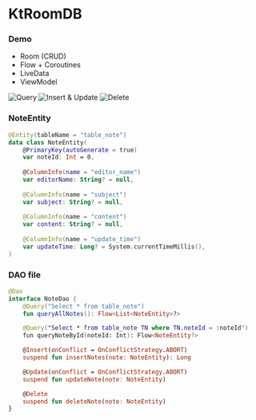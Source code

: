 # KtRoomDB

### Demo

- Room (CRUD)
- Flow + Coroutines
- LiveData
- ViewModel

![Query](./screenshot/Screenshot_20231218_135911.png)
![Insert & Update](./screenshot/Screenshot_20231218_135938.png)
![Delete](./screenshot/Screenshot_20231218_140028.png)

### NoteEntity

``` Kotlin
@Entity(tableName = "table_note")
data class NoteEntity(
    @PrimaryKey(autoGenerate = true)
    var noteId: Int = 0,
    
    @ColumnInfo(name = "editor_name")
    var editorName: String? = null,
    
    @ColumnInfo(name = "subject")
    var subject: String? = null,
    
    @ColumnInfo(name = "content")
    var content: String? = null,
    
    @ColumnInfo(name = "update_time")
    var updateTime: Long? = System.currentTimeMillis(),
)
```

### DAO file
``` Kotlin
@Dao
interface NoteDao {
    @Query("Select * from table_note")
    fun queryAllNotes(): Flow<List<NoteEntity>?>

    @Query("Select * from table_note TN where TN.noteId = :noteId")
    fun queryNoteById(noteId: Int): Flow<NoteEntity?>

    @Insert(onConflict = OnConflictStrategy.ABORT)
    suspend fun insertNotes(note: NoteEntity): Long

    @Update(onConflict = OnConflictStrategy.ABORT)
    suspend fun updateNote(note: NoteEntity)

    @Delete
    suspend fun deleteNote(note: NoteEntity)
}
```